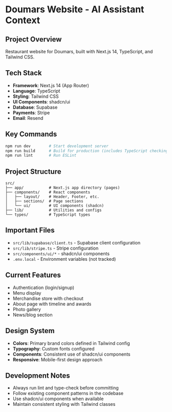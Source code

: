 # Doumars Website - AI Assistant Context

## Project Overview
Restaurant website for Doumars, built with Next.js 14, TypeScript, and Tailwind CSS.

## Tech Stack
- **Framework**: Next.js 14 (App Router)
- **Language**: TypeScript
- **Styling**: Tailwind CSS
- **UI Components**: shadcn/ui
- **Database**: Supabase
- **Payments**: Stripe
- **Email**: Resend

## Key Commands
```bash
npm run dev        # Start development server
npm run build      # Build for production (includes TypeScript checking)
npm run lint       # Run ESLint
```

## Project Structure
```
src/
├── app/           # Next.js app directory (pages)
├── components/    # React components
│   ├── layout/    # Header, Footer, etc.
│   ├── sections/  # Page sections
│   └── ui/        # UI components (shadcn)
├── lib/           # Utilities and configs
└── types/         # TypeScript types
```

## Important Files
- `src/lib/supabase/client.ts` - Supabase client configuration
- `src/lib/stripe.ts` - Stripe configuration
- `src/components/ui/*` - shadcn/ui components
- `.env.local` - Environment variables (not tracked)

## Current Features
- Authentication (login/signup)
- Menu display
- Merchandise store with checkout
- About page with timeline and awards
- Photo gallery
- News/blog section

## Design System
- **Colors**: Primary brand colors defined in Tailwind config
- **Typography**: Custom fonts configured
- **Components**: Consistent use of shadcn/ui components
- **Responsive**: Mobile-first design approach

## Development Notes
- Always run lint and type-check before committing
- Follow existing component patterns in the codebase
- Use shadcn/ui components when available
- Maintain consistent styling with Tailwind classes